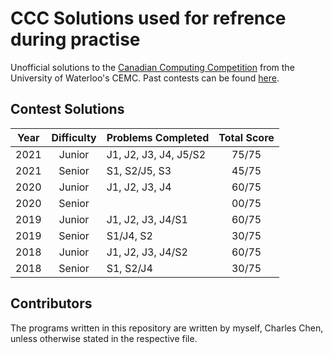 # CCC Solutions used for refrence during practise

Unofficial solutions to the [Canadian Computing Competition](https://cemc.uwaterloo.ca/contests/computing.html) from the University of Waterloo's CEMC. Past contests can be found [here](https://cemc.uwaterloo.ca/contests/past_contests.html#ccc).

## Contest Solutions

| Year | Difficulty | Problems Completed | Total Score |
| :---: | :-------: | :----------------- | :---------: |
| 2021 | Junior     | J1, J2, J3, J4, J5/S2 | 75/75    |
| 2021 | Senior     | S1, S2/J5, S3         | 45/75    |
| 2020 | Junior     | J1, J2, J3, J4        | 60/75    |
| 2020 | Senior     |                       | 00/75    |
| 2019 | Junior     | J1, J2, J3, J4/S1     | 60/75    |
| 2019 | Senior     | S1/J4, S2             | 30/75    |
| 2018 | Junior     | J1, J2, J3, J4/S2     | 60/75    |
| 2018 | Senior     | S1, S2/J4             | 30/75    |

## Contributors

The programs written in this repository are written by myself, Charles Chen, unless otherwise stated in the respective file.
